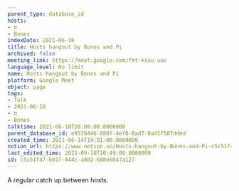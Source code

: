 ```yaml
---
parent_type: database_id
hosts:
- π
- Bones
indexDate: 2021-06-18
title: Hosts hangout by Bones and Pi
archived: false
meeting_link: https://meet.google.com/fmt-ksxu-uuv
language_level: No limit
name: Hosts hangout by Bones and Pi
platform: Google Meet
object: page
tags:
- Talk
- 2021-06-18
- π
- Bones
talktime: 2021-06-18T20:00:00.0000000
parent_database_id: e9339446-880f-4ef0-8ad7-8ad1f507dded
created_time: 2021-06-14T19:01:00.0000000
notion_url: https://www.notion.so/Hosts-hangout-by-Bones-and-Pi-c5c51f47bb17444ca802688e5847a127
last_edited_time: 2023-09-18T10:49:00.0000000
id: c5c51f47-bb17-444c-a802-688e5847a127
---
```


A regular catch up between hosts.


